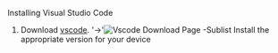 Installing Visual Studio Code
1. Download [vscode](https://code.visualstudio.com/). 
'->'![Vscode Download Page](file:///Users/ashutoshmadhu/Desktop/Screen%20Shot%202023-01-16%20at%207.14.06%20PM.png)	
-Sublist Install the appropriate version for your device 

